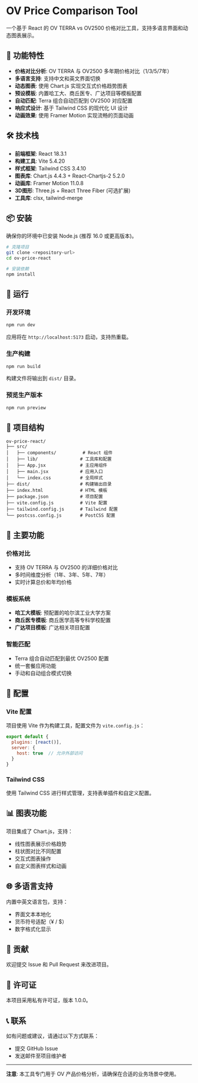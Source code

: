# OV Price Comparison Tool

一个基于 React 的 OV TERRA vs OV2500 价格对比工具，支持多语言界面和动态图表展示。

## 🚀 功能特性

- **价格对比分析**: OV TERRA 与 OV2500 多年期价格对比（1/3/5/7年）
- **多语言支持**: 支持中文和英文界面切换
- **动态图表**: 使用 Chart.js 实现交互式价格趋势图表
- **预设模板**: 内置哈工大、商丘医专、广达项目等模板配置
- **自动匹配**: Terra 组合自动匹配到 OV2500 对应配置
- **响应式设计**: 基于 Tailwind CSS 的现代化 UI 设计
- **动画效果**: 使用 Framer Motion 实现流畅的页面动画

## 🛠️ 技术栈

- **前端框架**: React 18.3.1
- **构建工具**: Vite 5.4.20
- **样式框架**: Tailwind CSS 3.4.10
- **图表库**: Chart.js 4.4.3 + React-Chartjs-2 5.2.0
- **动画库**: Framer Motion 11.0.8
- **3D图形**: Three.js + React Three Fiber (可选扩展)
- **工具库**: clsx, tailwind-merge

## 📦 安装

确保你的环境中已安装 Node.js (推荐 16.0 或更高版本)。

```bash
# 克隆项目
git clone <repository-url>
cd ov-price-react

# 安装依赖
npm install
```

## 🚦 运行

### 开发环境

```bash
npm run dev
```

应用将在 `http://localhost:5173` 启动，支持热重载。

### 生产构建

```bash
npm run build
```

构建文件将输出到 `dist/` 目录。

### 预览生产版本

```bash
npm run preview
```

## 📁 项目结构

```
ov-price-react/
├── src/
│   ├── components/          # React 组件
│   ├── lib/                # 工具库和配置
│   ├── App.jsx             # 主应用组件
│   ├── main.jsx            # 应用入口
│   └── index.css           # 全局样式
├── dist/                   # 构建输出目录
├── index.html              # HTML 模板
├── package.json            # 项目配置
├── vite.config.js          # Vite 配置
├── tailwind.config.js      # Tailwind 配置
└── postcss.config.js       # PostCSS 配置
```

## 🎯 主要功能

### 价格对比
- 支持 OV TERRA 与 OV2500 的详细价格对比
- 多时间维度分析（1年、3年、5年、7年）
- 实时计算总价和年均价格

### 模板系统
- **哈工大模板**: 预配置的哈尔滨工业大学方案
- **商丘医专模板**: 商丘医学高等专科学校配置
- **广达项目模板**: 广达相关项目配置

### 智能匹配
- Terra 组合自动匹配到最优 OV2500 配置
- 统一套餐应用功能
- 手动和自动组合模式切换

## 🔧 配置

### Vite 配置
项目使用 Vite 作为构建工具，配置文件为 `vite.config.js`：

```javascript
export default {
  plugins: [react()],
  server: {
    host: true  // 允许外部访问
  }
}
```

### Tailwind CSS
使用 Tailwind CSS 进行样式管理，支持表单插件和自定义配置。

## 📊 图表功能

项目集成了 Chart.js，支持：
- 线性图表展示价格趋势
- 柱状图对比不同配置
- 交互式图表操作
- 自定义图表样式和动画

## 🌐 多语言支持

内置中英文语言包，支持：
- 界面文本本地化
- 货币符号适配（¥ / $）
- 数字格式化显示

## 🤝 贡献

欢迎提交 Issue 和 Pull Request 来改进项目。

## 📄 许可证

本项目采用私有许可证，版本 1.0.0。

## 📞 联系

如有问题或建议，请通过以下方式联系：
- 提交 GitHub Issue
- 发送邮件至项目维护者

---

**注意**: 本工具专门用于 OV 产品价格分析，请确保在合适的业务场景中使用。